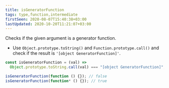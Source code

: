 ```yaml
---
title: isGeneratorFunction
tags: type,function,intermediate
firstSeen: 2020-08-07T15:40:38+03:00
lastUpdated: 2020-10-20T11:21:07+03:00
---
```


Checks if the given argument is a generator function.

- Use `Object.prototype.toString()` and `Function.prototype.call()` and check if the result is `'[object GeneratorFunction]'`.

```js
const isGeneratorFunction = (val) =>
  Object.prototype.toString.call(val) === "[object GeneratorFunction]";
```

```js
isGeneratorFunction(function () {}); // false
isGeneratorFunction(function* () {}); // true
```
